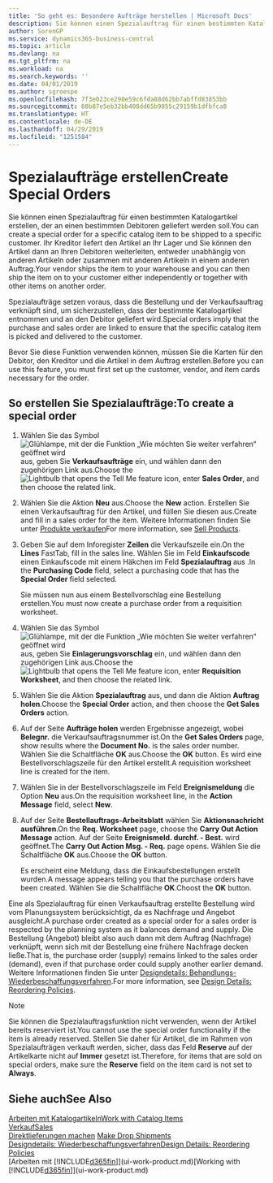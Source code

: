 ```yaml
---
title: 'So geht es: Besondere Aufträge herstellen | Microsoft Docs'
description: Sie können einen Spezialauftrag für einen bestimmten Katalogartikel erstellen, der an einen bestimmten Debitoren geliefert werden soll. Ihr Kreditor liefert den Artikel an Ihr Lager und Sie können den Artikel dann an Ihren Debitoren weiterleiten, entweder unabhängig von anderen Artikeln oder zusammen mit anderen Artikeln in einem anderen Auftrag.
author: SorenGP
ms.service: dynamics365-business-central
ms.topic: article
ms.devlang: na
ms.tgt_pltfrm: na
ms.workload: na
ms.search.keywords: ''
ms.date: 04/01/2019
ms.author: sgroespe
ms.openlocfilehash: 7f3e023ce290e59c6fda88d62bb7abffd83853bb
ms.sourcegitcommit: 60b87e5eb32bb408dd65b9855c29159b1dfbfca8
ms.translationtype: HT
ms.contentlocale: de-DE
ms.lasthandoff: 04/29/2019
ms.locfileid: "1251584"
---
```

# <a name="create-special-orders"></a><span data-ttu-id="1676b-104">Spezialaufträge erstellen</span><span class="sxs-lookup"><span data-stu-id="1676b-104">Create Special Orders</span></span>
<span data-ttu-id="1676b-105">Sie können einen Spezialauftrag für einen bestimmten Katalogartikel erstellen, der an einen bestimmten Debitoren geliefert werden soll.</span><span class="sxs-lookup"><span data-stu-id="1676b-105">You can create a special order for a specific catalog item to be shipped to a specific customer.</span></span> <span data-ttu-id="1676b-106">Ihr Kreditor liefert den Artikel an Ihr Lager und Sie können den Artikel dann an Ihren Debitoren weiterleiten, entweder unabhängig von anderen Artikeln oder zusammen mit anderen Artikeln in einem anderen Auftrag.</span><span class="sxs-lookup"><span data-stu-id="1676b-106">Your vendor ships the item to your warehouse and you can then ship the item on to your customer either independently or together with other items on another order.</span></span>  

<span data-ttu-id="1676b-107">Spezialaufträge setzen voraus, dass die Bestellung und der Verkaufsauftrag verknüpft sind, um sicherzustellen, dass der bestimmte Katalogartikel entnommen und an den Debitor geliefert wird.</span><span class="sxs-lookup"><span data-stu-id="1676b-107">Special orders imply that the purchase and sales order are linked to ensure that the specific catalog item is picked and delivered to the customer.</span></span>  

<span data-ttu-id="1676b-108">Bevor Sie diese Funktion verwenden können, müssen Sie die Karten für den Debitor, den Kreditor und die Artikel in dem Auftrag erstellen.</span><span class="sxs-lookup"><span data-stu-id="1676b-108">Before you can use this feature, you must first set up the customer, vendor, and item cards necessary for the order.</span></span>  

## <a name="to-create-a-special-order"></a><span data-ttu-id="1676b-109">So erstellen Sie Spezialaufträge:</span><span class="sxs-lookup"><span data-stu-id="1676b-109">To create a special order</span></span>  
1.  <span data-ttu-id="1676b-110">Wählen Sie das Symbol ![Glühlampe, mit der die Funktion „Wie möchten Sie weiter verfahren“ geöffnet wird](media/ui-search/search_small.png "Wie möchten Sie weiter verfahren?") aus, geben Sie **Verkaufsaufträge** ein, und wählen dann den zugehörigen Link aus.</span><span class="sxs-lookup"><span data-stu-id="1676b-110">Choose the ![Lightbulb that opens the Tell Me feature](media/ui-search/search_small.png "Tell me what you want to do") icon, enter **Sales Order**, and then choose the related link.</span></span>  
2. <span data-ttu-id="1676b-111">Wählen Sie die Aktion **Neu** aus.</span><span class="sxs-lookup"><span data-stu-id="1676b-111">Choose the **New** action.</span></span> <span data-ttu-id="1676b-112">Erstellen Sie einen  Verkaufsauftrag für den Artikel, und füllen Sie diesen aus.</span><span class="sxs-lookup"><span data-stu-id="1676b-112">Create and fill in a  sales order for the item.</span></span> <span data-ttu-id="1676b-113">Weitere Informationen finden Sie unter [Produkte verkaufen](sales-how-sell-products.md)</span><span class="sxs-lookup"><span data-stu-id="1676b-113">For more information, see [Sell Products](sales-how-sell-products.md).</span></span>
3.  <span data-ttu-id="1676b-114">Geben Sie auf dem Inforegister **Zeilen** die Verkaufszeile ein.</span><span class="sxs-lookup"><span data-stu-id="1676b-114">On the **Lines** FastTab, fill in the sales line.</span></span> <span data-ttu-id="1676b-115">Wählen Sie im Feld **Einkaufscode** einen Einkaufscode mit einem Häkchen im Feld **Spezialauftrag** aus .</span><span class="sxs-lookup"><span data-stu-id="1676b-115">In the **Purchasing Code** field, select a purchasing code that has the **Special Order** field selected.</span></span>

    <span data-ttu-id="1676b-116">Sie müssen nun aus einem Bestellvorschlag eine Bestellung erstellen.</span><span class="sxs-lookup"><span data-stu-id="1676b-116">You must now create a purchase order from a requisition worksheet.</span></span>  
4. <span data-ttu-id="1676b-117">Wählen Sie das Symbol ![Glühlampe, mit der die Funktion „Wie möchten Sie weiter verfahren“ geöffnet wird](media/ui-search/search_small.png "Wie möchten Sie weiter verfahren?") aus, geben Sie **Einlagerungsvorschlag** ein, und wählen dann den zugehörigen Link aus.</span><span class="sxs-lookup"><span data-stu-id="1676b-117">Choose the ![Lightbulb that opens the Tell Me feature](media/ui-search/search_small.png "Tell me what you want to do") icon, enter **Requisition Worksheet**, and then choose the related link.</span></span>  
5. <span data-ttu-id="1676b-118">Wählen Sie die Aktion **Spezialauftrag** aus, und dann die Aktion **Auftrag holen**.</span><span class="sxs-lookup"><span data-stu-id="1676b-118">Choose the **Special Order** action, and then choose the **Get Sales Orders** action.</span></span>  
6.  <span data-ttu-id="1676b-119">Auf der Seite **Aufträge holen** werden Ergebnisse angezeigt, wobei **Belegnr.** die Verkaufsauftragsnummer ist.</span><span class="sxs-lookup"><span data-stu-id="1676b-119">On the **Get Sales Orders** page, show results where the **Document No.** is the sales order number.</span></span> <span data-ttu-id="1676b-120">Wählen Sie die Schaltfläche **OK** aus.</span><span class="sxs-lookup"><span data-stu-id="1676b-120">Choose the **OK** button.</span></span> <span data-ttu-id="1676b-121">Es wird eine Bestellvorschlagszeile für den Artikel erstellt.</span><span class="sxs-lookup"><span data-stu-id="1676b-121">A requisition worksheet line is created for the item.</span></span>  
7.  <span data-ttu-id="1676b-122">Wählen Sie in der Bestellvorschlagszeile im Feld **Ereignismeldung** die Option **Neu** aus.</span><span class="sxs-lookup"><span data-stu-id="1676b-122">On the requisition worksheet line, in the **Action Message** field, select **New**.</span></span>  
8.  <span data-ttu-id="1676b-123">Auf der Seite **Bestellauftrags-Arbeitsblatt** wählen Sie **Aktionsnachricht ausführen**.</span><span class="sxs-lookup"><span data-stu-id="1676b-123">On the **Req. Worksheet** page, choose the **Carry Out Action Message** action.</span></span> <span data-ttu-id="1676b-124">Auf der Seite **Ereignismeld. durchf. - Best.** wird geöffnet.</span><span class="sxs-lookup"><span data-stu-id="1676b-124">The **Carry Out Action Msg. - Req.** page opens.</span></span> <span data-ttu-id="1676b-125">Wählen Sie die Schaltfläche **OK** aus.</span><span class="sxs-lookup"><span data-stu-id="1676b-125">Choose the **OK** button.</span></span>  

    <span data-ttu-id="1676b-126">Es erscheint eine Meldung, dass die Einkaufsbestellungen erstellt wurden.</span><span class="sxs-lookup"><span data-stu-id="1676b-126">A message appears telling you that the purchase orders have been created.</span></span> <span data-ttu-id="1676b-127">Wählen Sie die Schaltfläche **OK**.</span><span class="sxs-lookup"><span data-stu-id="1676b-127">Choost the **OK** button.</span></span>  

<span data-ttu-id="1676b-128">Eine als Spezialauftrag für einen Verkaufsauftrag erstellte Bestellung wird vom Planungssystem berücksichtigt, da es Nachfrage und Angebot ausgleicht.</span><span class="sxs-lookup"><span data-stu-id="1676b-128">A purchase order created as a special order for a sales order is respected by the planning system as it balances demand and supply.</span></span> <span data-ttu-id="1676b-129">Die Bestellung (Angebot) bleibt also auch dann mit dem Auftrag (Nachfrage) verknüpft, wenn sich mit der Bestellung eine frühere Nachfrage decken ließe.</span><span class="sxs-lookup"><span data-stu-id="1676b-129">That is, the purchase order (supply) remains linked to the sales order (demand), even if that purchase order could supply another earlier demand.</span></span> <span data-ttu-id="1676b-130">Weitere Informationen finden Sie unter [Designdetails: Behandlungs-Wiederbeschaffungsverfahren](design-details-reservation-order-tracking-and-action-messaging.md).</span><span class="sxs-lookup"><span data-stu-id="1676b-130">For more information, see [Design Details: Reordering Policies](design-details-reservation-order-tracking-and-action-messaging.md).</span></span>  

> [!NOTE]  
>  <span data-ttu-id="1676b-131">Sie können die Spezialauftragsfunktion nicht verwenden, wenn der Artikel bereits reserviert ist.</span><span class="sxs-lookup"><span data-stu-id="1676b-131">You cannot use the special order functionality if the item is already reserved.</span></span> <span data-ttu-id="1676b-132">Stellen Sie daher für Artikel, die im Rahmen von Spezialaufträgen verkauft werden, sicher, dass das Feld **Reserve** auf der Artikelkarte nicht auf **Immer** gesetzt ist.</span><span class="sxs-lookup"><span data-stu-id="1676b-132">Therefore, for items that are sold on special orders, make sure the **Reserve** field on the item card is not set to **Always**.</span></span>  

## <a name="see-also"></a><span data-ttu-id="1676b-133">Siehe auch</span><span class="sxs-lookup"><span data-stu-id="1676b-133">See Also</span></span>  
[<span data-ttu-id="1676b-134">Arbeiten mit Katalogartikeln</span><span class="sxs-lookup"><span data-stu-id="1676b-134">Work with Catalog Items</span></span>](inventory-how-work-nonstock-items.md)  
[<span data-ttu-id="1676b-135">Verkauf</span><span class="sxs-lookup"><span data-stu-id="1676b-135">Sales</span></span>](sales-manage-sales.md)  
<span data-ttu-id="1676b-136">[Direktlieferungen machen](sales-how-drop-shipment.md) </span><span class="sxs-lookup"><span data-stu-id="1676b-136">[Make Drop Shipments](sales-how-drop-shipment.md) </span></span>  
[<span data-ttu-id="1676b-137">Designdetails: Wiederbeschaffungsverfahren</span><span class="sxs-lookup"><span data-stu-id="1676b-137">Design Details: Reordering Policies</span></span>](design-details-reservation-order-tracking-and-action-messaging.md)  
<span data-ttu-id="1676b-138">[Arbeiten mit [!INCLUDE[d365fin](includes/d365fin_md.md)]](ui-work-product.md)</span><span class="sxs-lookup"><span data-stu-id="1676b-138">[Working with [!INCLUDE[d365fin](includes/d365fin_md.md)]](ui-work-product.md)</span></span>

